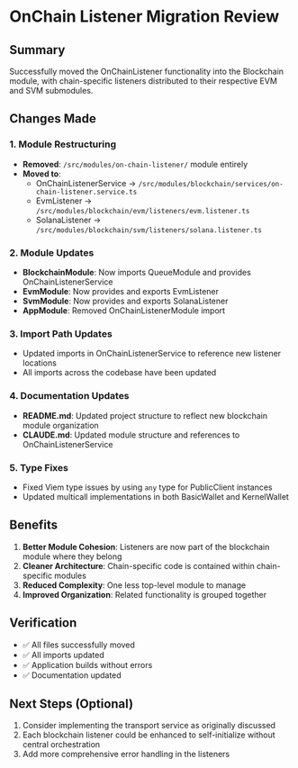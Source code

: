 # OnChain Listener Migration Review

## Summary

Successfully moved the OnChainListener functionality into the Blockchain module, with chain-specific listeners distributed to their respective EVM and SVM submodules.

## Changes Made

### 1. Module Restructuring
- **Removed**: `/src/modules/on-chain-listener/` module entirely
- **Moved to**: 
  - OnChainListenerService → `/src/modules/blockchain/services/on-chain-listener.service.ts`
  - EvmListener → `/src/modules/blockchain/evm/listeners/evm.listener.ts`
  - SolanaListener → `/src/modules/blockchain/svm/listeners/solana.listener.ts`

### 2. Module Updates
- **BlockchainModule**: Now imports QueueModule and provides OnChainListenerService
- **EvmModule**: Now provides and exports EvmListener
- **SvmModule**: Now provides and exports SolanaListener
- **AppModule**: Removed OnChainListenerModule import

### 3. Import Path Updates
- Updated imports in OnChainListenerService to reference new listener locations
- All imports across the codebase have been updated

### 4. Documentation Updates
- **README.md**: Updated project structure to reflect new blockchain module organization
- **CLAUDE.md**: Updated module structure and references to OnChainListenerService

### 5. Type Fixes
- Fixed Viem type issues by using `any` type for PublicClient instances
- Updated multicall implementations in both BasicWallet and KernelWallet

## Benefits

1. **Better Module Cohesion**: Listeners are now part of the blockchain module where they belong
2. **Cleaner Architecture**: Chain-specific code is contained within chain-specific modules
3. **Reduced Complexity**: One less top-level module to manage
4. **Improved Organization**: Related functionality is grouped together

## Verification

- ✅ All files successfully moved
- ✅ All imports updated
- ✅ Application builds without errors
- ✅ Documentation updated

## Next Steps (Optional)

1. Consider implementing the transport service as originally discussed
2. Each blockchain listener could be enhanced to self-initialize without central orchestration
3. Add more comprehensive error handling in the listeners